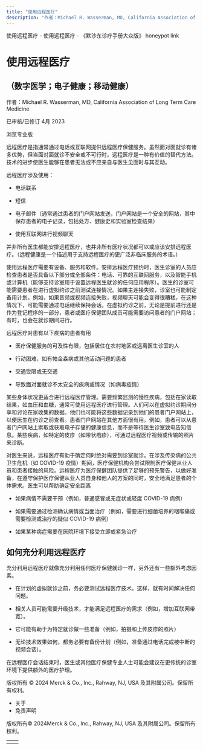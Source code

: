 ```yaml
---
title: "使用远程医疗"
description: "作者：Michael R. Wasserman, MD, California Association of Long Term Care Medicine"
---
```


﻿使用远程医疗 \- 使用远程医疗 \- 《默沙东诊疗手册大众版》 honeypot link

# 使用远程医疗

## （数字医学；电子健康；移动健康）

作者：Michael R. Wasserman, MD, California Association of Long Term Care Medicine

已审核/已修订 4月 2023

浏览专业版

远程医疗是指通常通过电话或互联网提供远程医疗保健服务。虽然面对面就诊有诸多优势，但当面对面就诊不安全或不可行时，远程医疗是一种有价值的替代方法。技术的进步使医生能够在患者无法或不应亲自与医生见面时与其互动。

远程医疗涉及使用：

- 电话联系

- 短信

- 电子邮件（通常通过患者的门户网站发送，门户网站是一个安全的网站，其中保存患者的电子记录，包括处方、健康史和实验室检查结果）

- 使用互联网进行视频聊天


并非所有医生都能安排远程医疗，也并非所有医疗状况都可以或应该安排远程医疗。（远程健康是一个描述用于支持远程医疗的更广泛非临床服务的术语。）

使用远程医疗需要有设备、服务和软件。安排远程医疗预约时，医生诊室的人员应检查患者是否具备以下部分或全部条件：电话、可靠的互联网服务，以及智能手机或计算机（能够支持诊室用于设置远程医生就诊的任何应用程序）。医生的诊室可能需要患者在进行虚拟约诊之前测试连接情况。如果主连接失败，诊室也可能制定备用计划。例如，如果音频或视频连接失败，视频聊天可能会变得很糟糕，在这种情况下，可能需要通过电话继续保持会话。在虚拟约诊之前，无论是提前进行还是作为登记程序的一部分，患者或医疗保健团队成员可能需要访问患者的门户网站；有时，也会在就诊期间进行。

远程医疗对患有以下疾病的患者有用

- 医疗保健服务的可及性有限，包括居住在农村地区或远离医生诊室的人

- 行动困难，如有帕金森病或其他活动问题的患者

- 交通受限或无交通

- 导致面对面就诊不太安全的疾病或情况（如病毒疫情）


某些身体状况更适合进行远程医疗管理。需要频繁监测的慢性疾病，包括在家读取结果，如血压和血糖，通常可使用远程医疗进行管理。人们可以在虚拟约诊期间分享和讨论在家收集的数据。他们也可能将这些数据记录到他们的患者门户网站上，以便医生在约诊之前查看。患者门户网站在其他方面很有用。例如，患者可以从患者门户网站上索取或获取电子存储的健康信息，而不是等待医生诊室致电告知信息。某些疾病，如特定的皮疹（如带状疱疹），可通过远程医疗视频或传输的照片来诊断。

对医生来说，远程医疗有助于确定何时绝对需要到诊室就诊。在涉及传染病的公共卫生危机（如 COVID-19 疫情）期间，医疗保健机构会尝试限制医疗保健从业人员和患者接触的风险。远程医疗为医疗保健团队提供了足够的预先警告，以做好准备，在遵守保护医疗保健从业人员自身和他人的方案的同时，安全地满足患者的个体需求。医生可以帮助确定安全距离

- 如果病情不需要干预（例如，普通感冒或无症状或轻度 COVID-19 病例）

- 如果需要通过检测确认病情或当面治疗（例如，需要进行细菌培养的咽喉痛或需要检测或治疗的疑似 COVID-19 病例）

- 如果某种病症需要在医院环境下接受立即或紧急治疗


## 如何充分利用远程医疗

充分利用远程医疗就像充分利用任何医疗保健就诊一样，另外还有一些额外考虑因素。

- 在计划的虚拟就诊之前，务必要测试远程医疗技术。这样，就有时间解决任何问题。

- 相关人员可能需要升级技术，才能满足远程医疗的需求（例如，增加互联网带宽）。

- 它可能有助于为特定就诊做一些准备（例如，拍摄和上传皮疹的照片）

- 无论技术效果如何，都务必要有备份计划（例如，准备通过电话完成被中断的视频会话）。


在远程医疗会话结束时，医生或其他医疗保健专业人士可能会建议在更传统的诊室环境下提供额外的医疗护理。



版权所有 © 2024
Merck & Co., Inc., Rahway, NJ, USA 及其附属公司。保留所有权利。

- 关于
- 免责声明

版权所有© 2024Merck & Co., Inc., Rahway, NJ, USA 及其附属公司。保留所有权利。

|     |     |
| --- | --- |
|  |  |